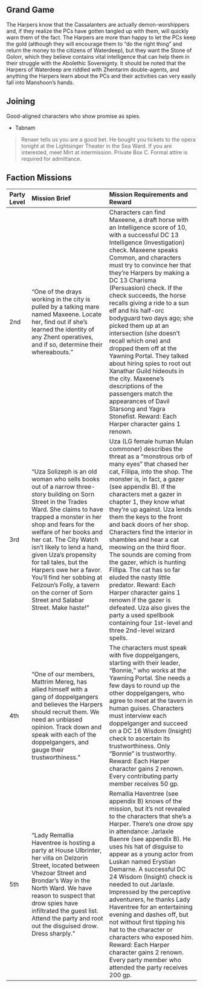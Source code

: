 ## Grand Game

The Harpers know that the Cassalanters are actually demon-worshippers and, if they realize the PCs have gotten tangled up with them, will quickly warn them of the fact. The Harpers are more than happy to let the PCs keep the gold (although they will encourage them to “do the right thing” and return the money to the citizens of Waterdeep), but they want the Stone of Golorr, which they believe contains vital intelligence that can help them in their struggle with the Abolethic Sovereignty. It should be noted that the Harpers of Waterdeep are riddled with Zhentarim double-agents, and anything the Harpers learn about the PCs and their activities can very easily fall into Manshoon’s hands.

## Joining

Good-aligned characters who show promise as spies.

- Tabnam


> Renaer tells us you are a good bet. He bought you tickets to the opera tonight at the Lightsinger Theater in the Sea Ward. If you are interested, meet Mirt at intermission. Private Box C. Formal attire is required for admittance.


## Faction Missions

| Party Level | Mission Brief | Mission Requirements and Reward |
| :--- | :--- | :--- |
| 2nd | “One of the drays working in the city is pulled by a talking mare named Maxeene. Locate her, find out if she’s learned the identity of any Zhent operatives, and if so, determine their whereabouts.” | Characters can find Maxeene, a draft horse with an Intelligence score of 10, with a successful DC 13 Intelligence (Investigation) check. Maxeene speaks Common, and characters must try to convince her that they’re Harpers by making a DC 13 Charisma (Persuasion) check. If the check succeeds, the horse recalls giving a ride to a sun elf and his half-orc bodyguard two days ago; she picked them up at an intersection (she doesn’t recall which one) and dropped them off at the Yawning Portal. They talked about hiring spies to root out Xanathar Guild hideouts in the city. Maxeene’s descriptions of the passengers match the appearances of Davil Starsong and Yagra Stonefist. Reward: Each Harper character gains 1 renown. |
| 3rd | “Uza Solizeph is an old woman who sells books out of a narrow three-story building on Sorn Street in the Trades Ward. She claims to have trapped a monster in her shop and fears for the welfare of her books and her cat. The City Watch isn’t likely to lend a hand, given Uza’s propensity for tall tales, but the Harpers owe her a favor. You’ll find her sobbing at Felzoun’s Folly, a tavern on the corner of Sorn Street and Salabar Street. Make haste!” | Uza (LG female human Mulan commoner) describes the threat as a “monstrous orb of many eyes” that chased her cat, Fillipa, into the shop. The monster is, in fact, a gazer (see appendix B). If the characters met a gazer in chapter 1, they know what they’re up against. Uza lends them the keys to the front and back doors of her shop. Characters find the interior in shambles and hear a cat meowing on the third floor. The sounds are coming from the gazer, which is hunting Fillipa. The cat has so far eluded the nasty little predator. Reward: Each Harper character gains 1 renown if the gazer is defeated. Uza also gives the party a used spellbook containing four 1st-level and three 2nd-level wizard spells. |
| 4th | “One of our members, Mattrim Mereg, has allied himself with a gang of doppelgangers and believes the Harpers should recruit them. We need an unbiased opinion. Track down and speak with each of the doppelgangers, and gauge their trustworthiness.” | The characters must speak with five doppelgangers, starting with their leader, “Bonnie,” who works at the Yawning Portal. She needs a few days to round up the other doppelgangers, who agree to meet at the tavern in human guises. Characters must interview each doppelganger and succeed on a DC 16 Wisdom (Insight) check to ascertain its trustworthiness. Only “Bonnie” is trustworthy. Reward: Each Harper character gains 2 renown. Every contributing party member receives 50 gp. |
| 5th | “Lady Remallia Haventree is hosting a party at House Ulbrinter, her villa on Delzorin Street, located between Vhezoar Street and Brondar’s Way in the North Ward. We have reason to suspect that drow spies have infiltrated the guest list. Attend the party and root out the disguised drow. Dress sharply.” | Remallia Haventree (see appendix B) knows of the mission, but it’s not revealed to the characters that she’s a Harper. There’s one drow spy in attendance: Jarlaxle Baenre (see appendix B). He uses his hat of disguise to appear as a young actor from Luskan named Erystian Demarne. A successful DC 24 Wisdom (Insight) check is needed to out Jarlaxle. Impressed by the perceptive adventurers, he thanks Lady Haventree for an entertaining evening and dashes off, but not without first tipping his hat to the character or characters who exposed him. Reward: Each Harper character gains 2 renown. Every party member who attended the party receives 200 gp. |
